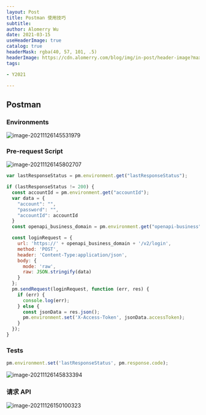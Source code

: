 ```yaml
---
layout: Post
title: Postman 使用技巧
subtitle:
author: Alomerry Wu
date: 2021-03-15
useHeaderImage: true
catalog: true
headerMask: rgba(40, 57, 101, .5)
headerImage: https://cdn.alomerry.com/blog/img/in-post/header-image?max=59
tags:

- Y2021

---
```


## Postman

### Environments

![image-20211126145531979](https://gitee.com/alomerry/image-bed/raw/master/note/202111261455035.png)

### Pre-request Script

![image-20211126145802707](https://gitee.com/alomerry/image-bed/raw/master/note/202111261458798.png)

```js
var lastResponseStatus = pm.environment.get("lastResponseStatus");

if (lastResponseStatus != 200) {
  const accountId = pm.environment.get("accountId");
  var data = {
    "account": "",
    "password": "",
    "accountId": accountId
  }
  const openapi_business_domain = pm.environment.get("openapi-business");

  const loginRequest = {
    url: 'https://' + openapi_business_domain + '/v2/login',
    method: 'POST',
    header: 'Content-Type:application/json',
    body: {
      mode: 'raw',
      raw: JSON.stringify(data)
    }
  };
  pm.sendRequest(loginRequest, function (err, res) {
    if (err) {
      console.log(err);
    } else {
      const jsonData = res.json();
      pm.environment.set('X-Access-Token', jsonData.accessToken);
    }
  });
}
```

### Tests

```js
pm.environment.set('lastResponseStatus', pm.response.code);
```

![image-20211126145833394](https://gitee.com/alomerry/image-bed/raw/master/note/202111261458426.png)

### 请求 API

![image-20211126150100323](https://gitee.com/alomerry/image-bed/raw/master/note/202111261501362.png)
